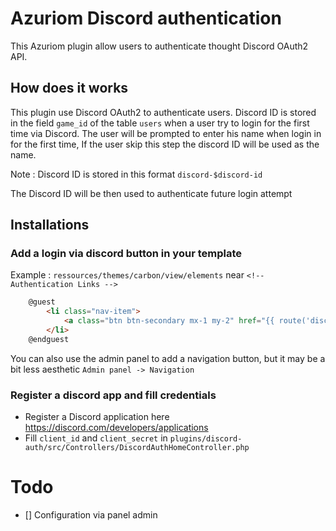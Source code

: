 # Azuriom Discord authentication

This Azuriom plugin allow users to authenticate thought Discord OAuth2 API.

## How does it works
This plugin use Discord OAuth2 to authenticate users. 
Discord ID is stored in the field `game_id` of the table `users`
when a user try to login for the first time via Discord. 
The user will be prompted to enter his name 
when login in for the first time,
If the user skip this step the discord ID will be used as the name. 

Note : Discord ID is stored in this format `discord-$discord-id`

The Discord ID will be then used to authenticate future login attempt

## Installations

### Add a login via discord button in your template 

Example : 
`ressources/themes/carbon/view/elements` near `<!-- Authentication Links -->`
```html
    @guest
        <li class="nav-item">
            <a class="btn btn-secondary mx-1 my-2" href="{{ route('discord-auth.login') }}">{{ trans('discord-auth::messages.login_via_discord') }}</a>
        </li>
    @endguest
```

You can also use the admin panel to add a navigation button, but it may be a bit less aesthetic 
`Admin panel -> Navigation` 

###  Register a discord app and fill credentials
* Register a Discord application here https://discord.com/developers/applications
* Fill `client_id` and `client_secret` in `plugins/discord-auth/src/Controllers/DiscordAuthHomeController.php`

# Todo 
* [] Configuration via panel admin
